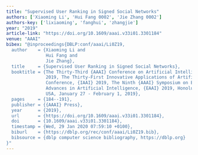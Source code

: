 ```yaml
---
title: "Supervised User Ranking in Signed Social Networks"
authors: ['Xiaoming Li', 'Hui Fang 0002', 'Jie Zhang 0002']
authors-key: ['lixiaoming', 'fanghui', 'zhangjie']
year: "2019"
article-link: "https://doi.org/10.1609/aaai.v33i01.3301184"
venue: "AAAI"
bibex: "@inproceedings{DBLP:conf/aaai/Li0Z19,
  author    = {Xiaoming Li and
               Hui Fang and
               Jie Zhang},
  title     = {Supervised User Ranking in Signed Social Networks},
  booktitle = {The Thirty-Third {AAAI} Conference on Artificial Intelligence, {AAAI}
               2019, The Thirty-First Innovative Applications of Artificial Intelligence
               Conference, {IAAI} 2019, The Ninth {AAAI} Symposium on Educational
               Advances in Artificial Intelligence, {EAAI} 2019, Honolulu, Hawaii,
               USA, January 27 - February 1, 2019},
  pages     = {184--191},
  publisher = {{AAAI} Press},
  year      = {2019},
  url       = {https://doi.org/10.1609/aaai.v33i01.3301184},
  doi       = {10.1609/aaai.v33i01.3301184},
  timestamp = {Wed, 29 Jan 2020 07:59:10 +0100},
  biburl    = {https://dblp.org/rec/conf/aaai/Li0Z19.bib},
  bibsource = {dblp computer science bibliography, https://dblp.org}
}"
---
```

